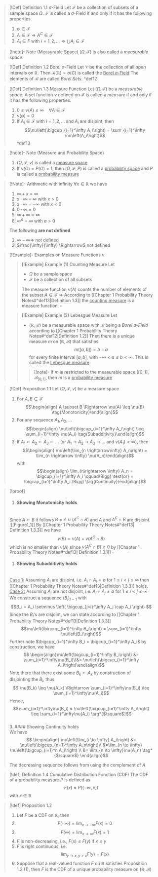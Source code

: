 >[!Def] Definition 1.1 $\sigma$-Field 
>Let $\mathcal{F}$ be a collection of subsets of a sample space $\Omega$. $\mathcal{F}$ is called a $\sigma$-Field if and only if it has the following properties.
>1. $\emptyset \in \mathcal{F}$
>2. $A \in \mathcal{F} \Rightarrow A^C\in \mathcal{F}$
>3. $A_i \in F$ with $i = 1,2,\ldots \Rightarrow \bigcup A_i \in \mathcal{F}$

>[!note]- Note (Measurable Space)
>$(\Omega, \mathcal{F})$ is also called a _measurable space_.

>[!Def] Definition 1.2 Borel $\sigma$-Field
> Let $\mathcal{C}$ be the collection of all open intervals on $\mathbb{R}$. Then $\mathcal{B}(\mathbb{R}) = \sigma(C)$ is called the <u>Borel $\sigma$-Field</u>
> The elements of $\mathcal{B}$ are called *Borel Sets*.
> ^def12

>[!Def] Definition 1.3 Measure Function
>Let $(\Omega, \mathcal{F})$ be a _measurable space_. A set function $\nu$ defined on $\mathcal{F}$ is called a *measure* if and only if it has the following properties.
>1. $0\leq \nu(A) \leq \infty \quad \forall A\in \mathcal{F}$
>2. $\nu(\emptyset) = 0$
>3. If $A_i \in \mathcal{F}$ with $i=1,2, \ldots$ and $A_i$ are disjoint, then
> $$\nu\left(\bigcup_{i=1}^\infty A_i\right) = \sum_{i=1}^\infty \nu\left(A_i\right)$$
> ^def13

>[!note]- Note (Measure and Probability Space)
>1. $(\Omega, \mathcal{F}, \nu)$ is called a <u>measure space</u>
>2. If $\nu(\Omega) = P(\Omega) =  1$, then $(\Omega, \mathcal{F}, P)$ is called a <u>probability space</u> and $P$ is called a <u>probability measure</u>

>[!Note]- Arithmetic with infinity
>$\forall x \in \mathbb{R}$ we have
>1. $\infty + x = \infty$
>2. $x \cdot \infty = \infty$ with $x >0$
>3. $x \cdot \infty = -\infty$ with $x <0$
>4. $0 \cdot \infty = 0$
>5. $\infty + \infty = \infty$
>6. $\infty^a = \infty$ with $a > 0$
>
>The following **are not defined**
>1. $\infty - \infty \Rightarrow$ not defined
>2. $\frac{\infty}{\infty} \Rightarrow$ not defined

>[!Example]- Examples on Measure Functions $\nu$
>>[!Example] Example $(1)$ Counting Measure
>>Let 
>>- $\Omega$ be a sample space
>>- $\mathcal{F}$ be a collection of all subsets
>>
>> The measure function $\nu(A)$ counts the number of elements of the subset $A \in \mathcal{F}$
>> => According to [[Chapter 1 Probability Theory Notes#^def13|Definition 1.3]] the  <u>counting measure</u> is a measure function. $\square$
>
>>[!Example] Example $(2)$ Lebesgue Measure
>> Let
>> - $(\mathbb{R}, \mathcal{B})$ be a measurable space with $\mathcal{B}$ being a *Borel $\sigma$-Field* according to [[Chapter 1 Probability Theory Notes#^def12|Definition 1.2]]
>> Then there is a unique measure $m$ on $(\mathbb{R}, \mathcal{B})$ that satisfies
>> $$ m([a,b]) = b-a $$
>> for every finite interval $[a,b]$, with $-\infty < a \leq b < \infty$. This is called the <u>Lebesgue measure</u>.
>>>[!note]-
>>>If $m$ is restricted to the measurable space $([0,1], \mathcal{B}_{[0,1]}$, then $m$ is a <u>probability measure</u>

>[!Def] Proposition 1.1
>Let $(\Omega, \mathcal{F}, \nu)$ be a measure space
>1. For $A,B \in \mathcal{F}$ 
>$$\begin{align} A \subset B \Rightarrow \nu(A) \leq \nu(B) \tag{Monotonicity}\end{align}$$
>2. For any sequence $A_1, A_2, \ldots$
>$$\begin{align} \nu\left(\bigcup_{i=1}^\infty A_i\right) \leq \sum_{i=1}^\infty \nu(A_i) \tag{Subadditivity}\end{align}$$
>3. If $A_1 \subset A_2 \subset A_3 \subset \ldots$ (or $A_1 \supset A_2 \supset A_3 \supset \ldots$ and $\nu(A_1) < \infty$), then
>$$\begin{align} \nu\left(\lim_{n \rightarrow\infty} A_n\right) = \lim_{n \rightarrow \infty} \nu(A_n)\end{align}$$ with
>$$\begin{align} \lim_{n\rightarrow \infty} A_n = \bigcup_{i=1}^\infty A_i \qquad\Bigg( \text{or} = \bigcap_{i=1}^\infty A_i \Bigg) \tag{Continuity}\end{align}$$

>[!proof]
>1. #### Showing Monotonicity holds 
><br>Since $A \subset B$ it follows $B= A \cup (A^C \cap B)$ and $A$ and $A^C \cap B$ are disjoint.
>![[Figure1_1]]
>By [[Chapter 1 Probability Theory Notes#^def13| Definition 1.3.3]] we have 
>$$\nu(B) = \nu(A) + \nu(A^C \cap B)$$
>which is no smaller than $\nu(A)$ since $\nu(A^C \cap B) \geq 0$ by [[Chapter 1 Probability Theory Notes#^def13| Definition 1.3.1]] $\square$
><br>
>1. #### Showing Subadditivity holds
><br><u>Case 1:</u> 
>Assuming $A_i$ are disjoint, i.e. $A_i \cap A_j = \emptyset$ for $1 \leq i < j \leq \infty$ then [[Chapter 1 Probability Theory Notes#^def13|Definition 1.3.3]] holds.
><u> Case 2:</u>
>Assuming $A_i$ are not disjoint, i.e.  $A_i \cap A_j \neq \emptyset$ for $1 \leq i < j \leq \infty$
>We construct a sequence $(B_i)_{i=1}$ with
>$$B_i = A_i \setminus \left( \bigcup_{j>i}^\infty A_j \cap A_i \right) $$
>Since the $B_i$'s are disjoint, we can state according to  [[Chapter 1 Probability Theory Notes#^def13|Definition 1.3.3]]
>$$\nu\left(\bigcup_{i=1}^\infty B_i\right) = \sum_{i=1}^\infty \nu\left(B_i\right)$$
>Further note $\bigcup_{i=1}^\infty B_i = \bigcup_{i=1}^\infty A_i$ by construction, we have
>$$ \begin{align}\nu\left(\bigcup_{i=1}^\infty B_i\right) &= \sum_{i=1}^\infty\nu(B_i)\\&= \nu\left(\bigcup_{i=1}^\infty A_i\right)\end{align}$$
>Note there that there exist some $B_k \subset A_k$ by construction of disjointing the $B_i$, thus
>$$ \nu(B_k) \leq \nu(A_k) \Rightarrow \sum_{i=1}^\infty\nu(B_i) \leq \sum_{i=1}^\infty\nu(A_i)$$
>Hence,
>$$\sum_{i=1}^\infty\nu(B_i) = \nu\left(\bigcup_{i=1}^\infty A_i\right) \leq \sum_{i=1}^\infty\nu(A_i) \tag*{$\square$}$$ 
><br>
>3. #### Showing Continuity holds
><br>We have 
>$$ \begin{align}
>\nu\left(\lim_{i \to \infty} A_i\right) &= \nu\left(\bigcup_{n=1}^\infty A_n\right)\\ 
>&=\lim_{n \to \infty} \nu\left(\bigcup_{i=1}^n A_i\right) \\
>&= \lim_{n \to \infty}\nu(A_n) \tag*{$\square$} 
>\end{align}$$
>
>The decreasing sequence follows from using the complement of $A$.

>[!def] Definition 1.4 Cumulative Distribution Function (CDF) 
> The CDF of a probability measure $P$ is defined as
> $$F(x) = P\Big((-\infty, x]\Big)$$
> with $x \in \mathbb{R}$

>[!def] Proposition 1.2
>1. Let $F$ be a CDF on $\mathbb{R}$, then
>	1. $$F(-\infty) = \lim_{x\to - \infty}F(x) = 0$$
>	2. $$F(\infty) = \lim_{x\to \infty}F(x) = 1$$
>	3. $F$ is non-decreasing, i.e., $F(x) \leq F(y)$ if $x \leq y$
>	4. $F$ is right continuous, i.e.  $$\lim_{y \to x, y >x} F(y) = F(x)$$
>2. Suppose that a real-valued function $F$ on $\mathbb{R}$ satisfies Proposition 1.2 $(1)$, then $F$ is the CDF of a unique probability measure on $(\mathbb{R},\mathcal{B})$
